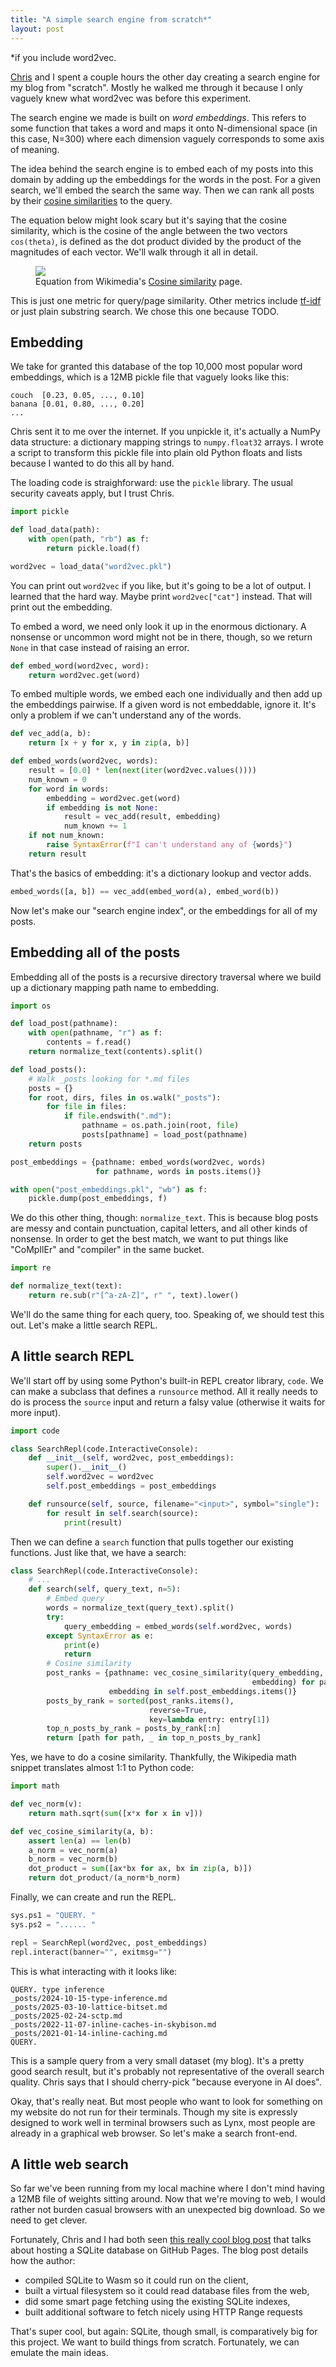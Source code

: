```yaml
---
title: "A simple search engine from scratch*"
layout: post
---
```


\*if you include word2vec.

[Chris](https://www.chrisgregory.me/) and I spent a couple hours the other day
creating a search engine for my blog from "scratch". Mostly he walked me
through it because I only vaguely knew what word2vec was before this experiment.

The search engine we made is built on *word embeddings*. This refers to some
function that takes a word and maps it onto N-dimensional space (in this case,
N=300) where each dimension vaguely corresponds to some axis of meaning.

The idea behind the search engine is to embed each of my posts into this domain
by adding up the embeddings for the words in the post. For a given
search, we'll embed the search the same way. Then we can rank all posts by
their [cosine similarities](https://en.wikipedia.org/wiki/Cosine_similarity)
to the query.

The equation below might look scary but it's saying that the cosine similarity,
which is the cosine of the angle between the two vectors `cos(theta)`, is
defined as the dot product divided by the product of the magnitudes of each
vector. We'll walk through it all in detail.

<figure>
<img src="/assets/img/cosine-similarity.svg" />
<figcaption>Equation from Wikimedia's <a href="https://en.wikipedia.org/wiki/Cosine_similarity">Cosine similarity</a>
page.</figcaption>
</figure>

This is just one metric for query/page similarity. Other metrics include
[tf-idf](https://en.wikipedia.org/wiki/Tf%E2%80%93idf) or just plain substring
search. We chose this one because TODO.

## Embedding

We take for granted this database of the top 10,000 most popular word
embeddings, which is a 12MB pickle file that vaguely looks like this:

```
couch  [0.23, 0.05, ..., 0.10]
banana [0.01, 0.80, ..., 0.20]
...
```


Chris sent it to me over the internet. If you unpickle it, it's actually a
NumPy data structure: a dictionary mapping strings to `numpy.float32` arrays. I
wrote a script to transform this pickle file into plain old Python floats and
lists because I wanted to do this all by hand.

The loading code is straighforward: use the `pickle` library. The usual
security caveats apply, but I trust Chris.

```python
import pickle

def load_data(path):
    with open(path, "rb") as f:
        return pickle.load(f)

word2vec = load_data("word2vec.pkl")
```

You can print out `word2vec` if you like, but it's going to be a lot of output.
I learned that the hard way. Maybe print `word2vec["cat"]` instead. That will
print out the embedding.

To embed a word, we need only look it up in the enormous dictionary. A nonsense
or uncommon word might not be in there, though, so we return `None` in that
case instead of raising an error.

```python
def embed_word(word2vec, word):
    return word2vec.get(word)
```

To embed multiple words, we embed each one individually and then add up the
embeddings pairwise. If a given word is not embeddable, ignore it. It's only a
problem if we can't understand any of the words.

```python
def vec_add(a, b):
    return [x + y for x, y in zip(a, b)]

def embed_words(word2vec, words):
    result = [0.0] * len(next(iter(word2vec.values())))
    num_known = 0
    for word in words:
        embedding = word2vec.get(word)
        if embedding is not None:
            result = vec_add(result, embedding)
            num_known += 1
    if not num_known:
        raise SyntaxError(f"I can't understand any of {words}")
    return result
```

That's the basics of embedding: it's a dictionary lookup and vector adds.

```python
embed_words([a, b]) == vec_add(embed_word(a), embed_word(b))
```

Now let's make our "search engine index", or the embeddings for all of my
posts.

## Embedding all of the posts

Embedding all of the posts is a recursive directory traversal where we build up
a dictionary mapping path name to embedding.

```python
import os

def load_post(pathname):
    with open(pathname, "r") as f:
        contents = f.read()
    return normalize_text(contents).split()

def load_posts():
    # Walk _posts looking for *.md files
    posts = {}
    for root, dirs, files in os.walk("_posts"):
        for file in files:
            if file.endswith(".md"):
                pathname = os.path.join(root, file)
                posts[pathname] = load_post(pathname)
    return posts

post_embeddings = {pathname: embed_words(word2vec, words)
                   for pathname, words in posts.items()}

with open("post_embeddings.pkl", "wb") as f:
    pickle.dump(post_embeddings, f)
```

We do this other thing, though: `normalize_text`. This is because blog posts
are messy and contain punctuation, capital letters, and all other kinds of
nonsense. In order to get the best match, we want to put things like "CoMpIlEr"
and "compiler" in the same bucket.

```python
import re

def normalize_text(text):
    return re.sub(r"[^a-zA-Z]", r" ", text).lower()
```

We'll do the same thing for each query, too. Speaking of, we should test this
out. Let's make a little search REPL.

## A little search REPL

We'll start off by using some Python's built-in REPL creator library, `code`.
We can make a subclass that defines a `runsource` method. All it really needs
to do is process the `source` input and return a falsy value (otherwise it
waits for more input).

```python
import code

class SearchRepl(code.InteractiveConsole):
    def __init__(self, word2vec, post_embeddings):
        super().__init__()
        self.word2vec = word2vec
        self.post_embeddings = post_embeddings

    def runsource(self, source, filename="<input>", symbol="single"):
        for result in self.search(source):
            print(result)
```

Then we can define a `search` function that pulls together our existing
functions. Just like that, we have a search:

```python
class SearchRepl(code.InteractiveConsole):
    # ...
    def search(self, query_text, n=5):
        # Embed query
        words = normalize_text(query_text).split()
        try:
            query_embedding = embed_words(self.word2vec, words)
        except SyntaxError as e:
            print(e)
            return
        # Cosine similarity
        post_ranks = {pathname: vec_cosine_similarity(query_embedding,
                                                      embedding) for pathname,
                      embedding in self.post_embeddings.items()}
        posts_by_rank = sorted(post_ranks.items(),
                               reverse=True,
                               key=lambda entry: entry[1])
        top_n_posts_by_rank = posts_by_rank[:n]
        return [path for path, _ in top_n_posts_by_rank]
```

Yes, we have to do a cosine similarity. Thankfully, the Wikipedia math snippet
translates almost 1:1 to Python code:

```python
import math

def vec_norm(v):
    return math.sqrt(sum([x*x for x in v]))

def vec_cosine_similarity(a, b):
    assert len(a) == len(b)
    a_norm = vec_norm(a)
    b_norm = vec_norm(b)
    dot_product = sum([ax*bx for ax, bx in zip(a, b)])
    return dot_product/(a_norm*b_norm)
```

Finally, we can create and run the REPL.

```python
sys.ps1 = "QUERY. "
sys.ps2 = "...... "

repl = SearchRepl(word2vec, post_embeddings)
repl.interact(banner="", exitmsg="")
```

This is what interacting with it looks like:

```console?prompt=QUERY.
QUERY. type inference
_posts/2024-10-15-type-inference.md
_posts/2025-03-10-lattice-bitset.md
_posts/2025-02-24-sctp.md
_posts/2022-11-07-inline-caches-in-skybison.md
_posts/2021-01-14-inline-caching.md
QUERY.
```

This is a sample query from a very small dataset (my blog). It's a pretty good
search result, but it's probably not representative of the overall search
quality. Chris says that I should cherry-pick "because everyone in AI does".

Okay, that's really neat. But most people who want to look for something on
my website do not run for their terminals. Though my site is expressly designed
to work well in terminal browsers such as Lynx, most people are already in a
graphical web browser. So let's make a search front-end.

## A little web search

So far we've been running from my local machine where I don't mind having a
12MB file of weights sitting around. Now that we're moving to web, I would
rather not burden casual browsers with an unexpected big download. So we need
to get clever.

Fortunately, Chris and I had both seen [this really cool blog post][sqlite-vfs]
that talks about hosting a SQLite database on GitHub Pages. The blog post
details how the author:

* compiled SQLite to Wasm so it could run on the client,
* built a virtual filesystem so it could read database files from the web,
* did some smart page fetching using the existing SQLite indexes,
* built additional software to fetch nicely using HTTP Range requests

[sqlite-vfs]: https://phiresky.github.io/blog/2021/hosting-sqlite-databases-on-github-pages/

That's super cool, but again: SQLite, though small, is comparatively big for
this project. We want to build things from scratch. Fortunately, we can emulate
the main ideas.
